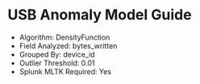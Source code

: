 # USB Anomaly Model Guide
- Algorithm: DensityFunction
- Field Analyzed: bytes_written
- Grouped By: device_id
- Outlier Threshold: 0.01
- Splunk MLTK Required: Yes
